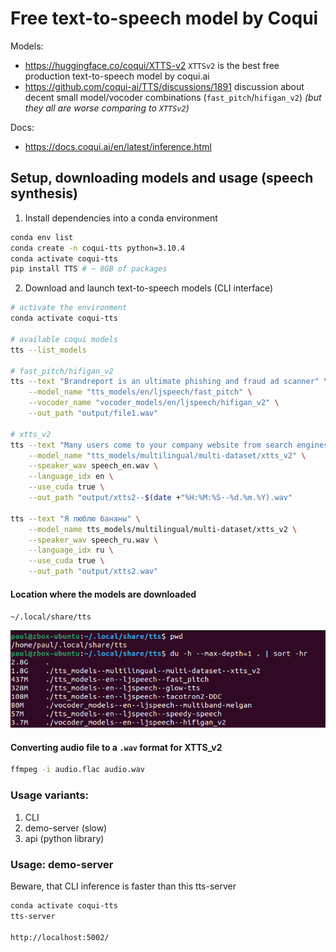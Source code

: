 # Free text-to-speech model by Coqui

Models:
* https://huggingface.co/coqui/XTTS-v2 `XTTSv2` is the best free production text-to-speech model by coqui.ai
* https://github.com/coqui-ai/TTS/discussions/1891 discussion about decent small model/vocoder combinations (`fast_pitch`/`hifigan_v2`) *(but they all are worse comparing to `XTTSv2`)*

Docs:
* https://docs.coqui.ai/en/latest/inference.html

## Setup, downloading models and usage (speech synthesis)

1. Install dependencies into a conda environment
```bash
conda env list
conda create -n coqui-tts python=3.10.4
conda activate coqui-tts
pip install TTS # ~ 8GB of packages
```

2. Download and launch text-to-speech models (CLI interface)
```bash
# activate the environment
conda activate coqui-tts

# available coqui models
tts --list_models

# fast_pitch/hifigan_v2
tts --text "Brandreport is an ultimate phishing and fraud ad scanner" \
    --model_name "tts_models/en/ljspeech/fast_pitch" \
    --vocoder_name "vocoder_models/en/ljspeech/hifigan_v2" \
    --out_path "output/file1.wav"

# xtts_v2
tts --text "Many users come to your company website from search engines." \
    --model_name "tts_models/multilingual/multi-dataset/xtts_v2" \
    --speaker_wav speech_en.wav \
    --language_idx en \
    --use_cuda true \
    --out_path "output/xtts2--$(date +"%H:%M:%S--%d.%m.%Y).wav"

tts --text "Я люблю бананы" \
    --model_name tts_models/multilingual/multi-dataset/xtts_v2 \
    --speaker_wav speech_ru.wav \
    --language_idx ru \
    --use_cuda true \
    --out_path "output/xtts2.wav"
```

#### Location where the models are downloaded
`~/.local/share/tts`  

<img src="model-location.png">

#### Converting audio file to a `.wav` format for XTTS_v2
```bash
ffmpeg -i audio.flac audio.wav
```

### Usage variants:  
1. CLI
2. demo-server (slow)
3. api (python library)

### Usage: demo-server
Beware, that CLI inference is faster than this tts-server
```bash
conda activate coqui-tts
tts-server

http://localhost:5002/
```
